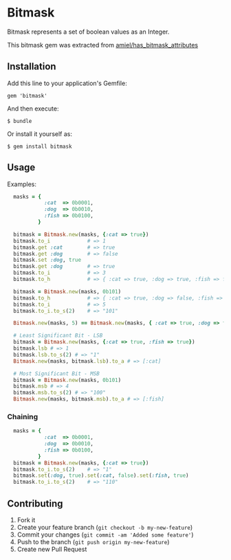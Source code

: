 # Bitmask

Bitmask represents a set of boolean values as an Integer.

This bitmask gem was extracted from [amiel/has_bitmask_attributes](https://github.com/amiel/has_bitmask_attributes)

## Installation

Add this line to your application's Gemfile:

    gem 'bitmask'

And then execute:

    $ bundle

Or install it yourself as:

    $ gem install bitmask

## Usage


Examples:

```ruby
  masks = {
            :cat  => 0b0001,
            :dog  => 0b0010,
            :fish => 0b0100,
          }

  bitmask = Bitmask.new(masks, {:cat => true})
  bitmask.to_i            # => 1
  bitmask.get :cat        # => true
  bitmask.get :dog        # => false
  bitmask.set :dog, true
  bitmask.get :dog        # => true
  bitmask.to_i            # => 3
  bitmask.to_h            # => { :cat => true, :dog => true, :fish => false }

  bitmask = Bitmask.new(masks, 0b101)
  bitmask.to_h            # => { :cat => true, :dog => false, :fish => true }
  bitmask.to_i            # => 5
  bitmask.to_i.to_s(2)    # => "101"

  Bitmask.new(masks, 5) == Bitmask.new(masks, { :cat => true, :dog => false, :fish => true }) # => true

  # Least Significant Bit - LSB
  bitmask = Bitmask.new(masks, {:cat => true, :fish => true})
  bitmask.lsb # => 1
  bitmask.lsb.to_s(2) # => "1"
  Bitmask.new(masks, bitmask.lsb).to_a # => [:cat]

  # Most Significant Bit - MSB
  bitmask = Bitmask.new(masks, 0b101)
  bitmask.msb # => 4
  bitmask.msb.to_s(2) # => "100"
  Bitmask.new(masks, bitmask.msb).to_a # => [:fish]
```

### Chaining

```ruby
  masks = {
            :cat  => 0b0001,
            :dog  => 0b0010,
            :fish => 0b0100,
          }
  bitmask = Bitmask.new(masks, {:cat => true})
  bitmask.to_i.to_s(2)    # => "1"
  bitmask.set(:dog, true).set(:cat, false).set(:fish, true)
  bitmask.to_i.to_s(2)    # => "110"
```

## Contributing

1. Fork it
2. Create your feature branch (`git checkout -b my-new-feature`)
3. Commit your changes (`git commit -am 'Added some feature'`)
4. Push to the branch (`git push origin my-new-feature`)
5. Create new Pull Request
